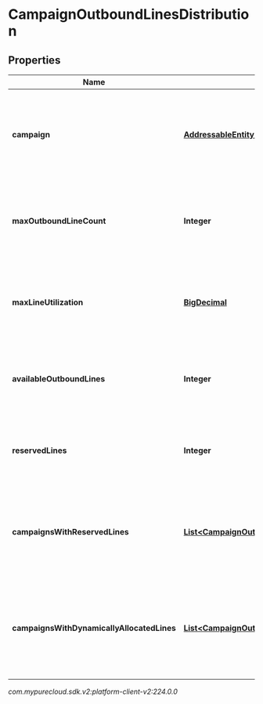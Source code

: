 # CampaignOutboundLinesDistribution


## Properties

| Name | Type | Description | Notes |
| ------------ | ------------- | ------------- | ------------- |
| **campaign** | [**AddressableEntityRef**](AddressableEntityRef) | The Campaign for which dialing group distribution information was requested |  [optional] |
| **maxOutboundLineCount** | **Integer** | Maximum outbound calls that can be placed for Campaign's Edge Group or Site |  [optional] |
| **maxLineUtilization** | [**BigDecimal**](BigDecimal) | Maximum ratio of dialer calls to Campaign's Edge Group or Site capacity |  [optional] |
| **availableOutboundLines** | **Integer** | Number of available outbound lines in Campaign's Edge Group or Site |  [optional] |
| **reservedLines** | **Integer** | Number of reserved outbound lines in Campaign's Edge Group or Site |  [optional] |
| **campaignsWithReservedLines** | [**List&lt;CampaignOutboundLinesReservation&gt;**](CampaignOutboundLinesReservation) | Information about campaigns with reserving lines in Campaign's Edge Group or Site |  [optional] |
| **campaignsWithDynamicallyAllocatedLines** | [**List&lt;CampaignOutboundLinesAllocation&gt;**](CampaignOutboundLinesAllocation) | Information about campaigns using dynamic lines allocation in Campaign's Edge Group or Site |  [optional] |




_com.mypurecloud.sdk.v2:platform-client-v2:224.0.0_
